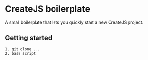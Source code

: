 # CreateJS boilerplate

A small boilerplate that lets you quickly start a new CreateJS project.

## Getting started

```
1. git clone ...
2. bash script
```